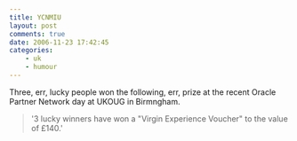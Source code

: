 ```yaml
---
title: YCNMIU
layout: post
comments: true
date: 2006-11-23 17:42:45
categories:
    - uk
    - humour
---
```

Three, err, lucky people won the following, err, prize at the recent
Oracle Partner Network day at UKOUG in Birmngham.
> '3 lucky winners have won a "Virgin Experience Voucher" to the value
> of &pound;140.'
